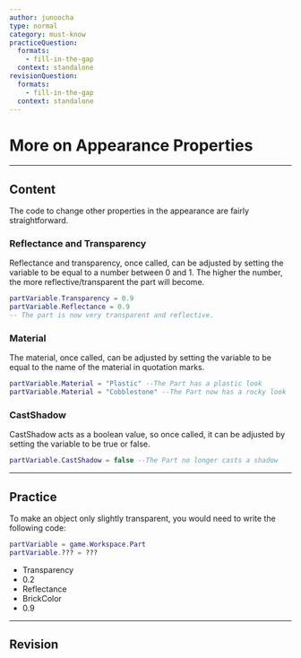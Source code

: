 ```yaml
---
author: junoocha
type: normal
category: must-know
practiceQuestion:
  formats:
    - fill-in-the-gap
  context: standalone
revisionQuestion:
  formats:
    - fill-in-the-gap
  context: standalone
---
```


# More on Appearance Properties

---

## Content

The code to change other properties in the appearance are fairly straightforward. 

### Reflectance and Transparency
Reflectance and transparency, once called, can be adjusted by setting the variable to be equal to a number between 0 and 1. The higher the number, the more reflective/transparent the part will become.

```lua
partVariable.Transparency = 0.9
partVariable.Reflectance = 0.9
-- The part is now very transparent and reflective.
```
### Material
The material, once called, can be adjusted by setting the variable to be equal to the name of the material in quotation marks.

```lua
partVariable.Material = "Plastic" --The Part has a plastic look
partVariable.Material = "Cobblestone" --The Part now has a rocky look 
```
### CastShadow
CastShadow acts as a boolean value, so once called, it can be adjusted by setting the variable to be true or false.
```lua
partVariable.CastShadow = false --The Part no longer casts a shadow
```

---

## Practice
To make an object only slightly transparent, you would need to write the following code:
```lua
partVariable = game.Workspace.Part
partVariable.??? = ???
```
- Transparency
- 0.2
- Reflectance
- BrickColor
- 0.9

---

## Revision
